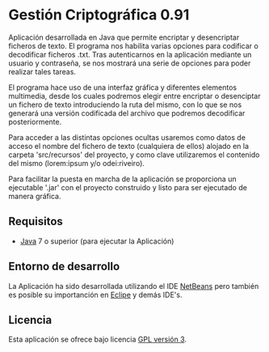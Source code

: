 Gestión Criptográfica 0.91
================================

Aplicación desarrollada en Java que permite encriptar y desencriptar ficheros de texto.
El programa nos habilita varias opciones para codificar o decodificar ficheros .txt.
Tras autenticarnos en la aplicación mediante un usuario y contraseña, se nos mostrará
una serie de opciones para poder realizar tales tareas.

El programa hace uso de una interfaz gráfica y diferentes elementos multimedia, desde los
cuales podremos elegir entre encriptar o desenciptar un fichero de texto introduciendo 
la ruta del mismo, con lo que se nos generará una versión codificada del archivo que 
podremos decodificar posteriormente.

Para acceder a las distintas opciones ocultas usaremos como datos de acceso el nombre 
del fichero de texto (cualquiera de ellos) alojado en la carpeta 'src/recursos' del proyecto,
y como clave utilizaremos el contenido del mismo (lorem:ipsum y/o odei:riveiro).

Para facilitar la puesta en marcha de la aplicación se proporciona un ejecutable '.jar' con el 
proyecto construido y listo para ser ejecutado de manera gráfica.

## Requisitos
- [Java] 7 o superior (para ejecutar la Aplicación)

## Entorno de desarrollo
La Aplicación ha sido desarrollada utilizando el IDE [NetBeans] pero también es posible su 
importanción en [Eclipe] y demás IDE's.


## Licencia
Esta aplicación se ofrece bajo licencia [GPL versión 3].

[GPL versión 3]: https://www.gnu.org/licenses/gpl-3.0.en.html
[NetBeans]: https://netbeans.org/
[Eclipe]: https://eclipse.org/
[Java]: https://www.java.com/
